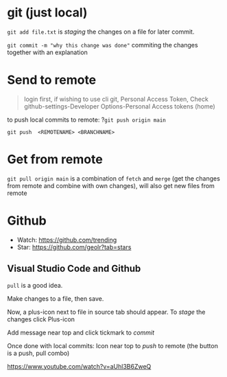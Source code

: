 

# git (just local)

`git add file.txt` is *staging* the changes on a file for later commit.

`git commit -m "why this change was done"` commiting the changes together with an explanation

# Send to remote

> login first, if wishing to use cli git, Personal Access Token, Check github-settings-Developer Options-Personal Access tokens (home)

to push local commits to remote:
?`git push origin main`

`git push  <REMOTENAME> <BRANCHNAME>`

# Get from remote

`git pull origin main` is a combination of `fetch` and `merge` (get the changes from remote and combine with own changes), will also get new files from remote

# Github

* Watch: https://github.com/trending
* Star: https://github.com/geolr?tab=stars

## Visual Studio Code and Github

`pull` is a good idea.

Make changes to a file, then save.

Now, a plus-icon next to file in source tab should appear. To *stage* the changes click Plus-icon

Add message near top and click tickmark to *commit*

Once done with local commits: Icon near top to *push* to remote (the button is a push, pull combo)

https://www.youtube.com/watch?v=aUhl3B6ZweQ
